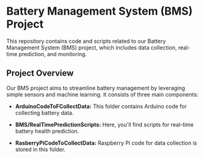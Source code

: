 # Battery Management System (BMS) Project

This repository contains code and scripts related to our Battery Management System (BMS) project, which includes data collection, real-time prediction, and monitoring. 

## Project Overview

Our BMS project aims to streamline battery management by leveraging simple sensors and machine learning. It consists of three main components:

- **ArduinoCodeToFCollectData:** This folder contains Arduino code for collecting battery data.

- **BMS/RealTimePredictionScripts:** Here, you'll find scripts for real-time battery health prediction.

- **RasberryPiCodeToCollectData:** Raspberry Pi code for data collection is stored in this folder.
